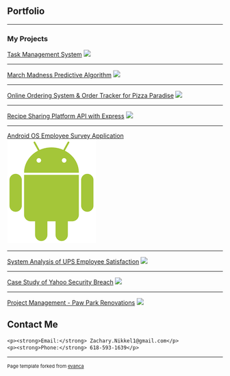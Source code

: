 
## Portfolio

---

### My Projects 

[Task Management System](https://github.com/ZacNik/TaskManagerApplication)
<img src="images/dummy_thumbnail.jpg?raw=true"/>

---
[March Madness Predictive Algorithm](https://github.com/ZacNik/MachineLearningWork)
<img src="images/dummy_thumbnail.jpg?raw=true"/>

---
[Online Ordering System & Order Tracker for Pizza Paradise](https://github.com/ZacNik/PizzaParadise)
<img src="images/dummy_thumbnail.jpg?raw=true"/>

---
[Recipe Sharing Platform API with Express](https://github.com/ZacNik/RecipeSharingAPI)
<img src="images/dummy_thumbnail.jpg?raw=true"/>

---
[Android OS Employee Survey Application](https://github.com/ZacNik/SurveyApp)
<br>
<img src="images/android.png?raw=true"/>

---
[System Analysis of UPS Employee Satisfaction](https://github.com/ZacNik/SystemAnalysisOfUPSWorkEnvironment)
<img src="images/dummy_thumbnail.jpg?raw=true"/>

---
[Case Study of Yahoo Security Breach](https://github.com/ZacNik/YahooSecurityBreachCaseStudy)
<img src="images/dummy_thumbnail.jpg?raw=true"/>

---
[Project Management - Paw Park Renovations](https://github.com/ZacNik/PawParkRenovations)
<img src="images/dummy_thumbnail.jpg?raw=true"/>

## Contact Me

<div class="contact-section">
    
    <p><strong>Email:</strong> Zachary.Nikkel1@gmail.com</p>
    <p><strong>Phone:</strong> 618-593-1639</p>
</div>


---
<p style="font-size:11px">Page template forked from <a href="https://github.com/evanca/quick-portfolio">evanca</a></p>
<!-- Remove above link if you don't want to attibute -->
